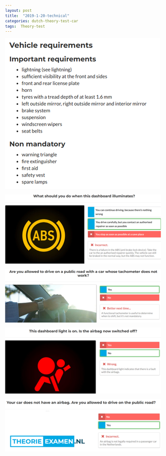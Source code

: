 ```yaml
---
layout: post
title:  "2019-1-20-technical"
categories: dutch-theory-test-car
tags:  Theory-test 
---
```


![](/images/2019-01-20-20-29-43.png)

![](/images/2019-01-20-20-07-48.png)

![](/images/2019-01-20-20-09-40.png)

![](/images/2019-01-20-20-18-45.png)

![](/images/2019-01-20-20-33-24.png)


